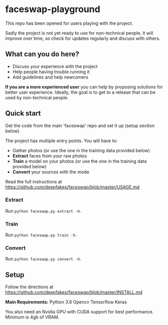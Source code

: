 # faceswap-playground

This repo has been opened for users playing with the project. 

Sadly the project is not yet ready to use for non-technical people, it will improve over time, so check for updates regularly and discuss with others. 

## What can you do here?
 - Discuss your experience with the project
 - Help people having trouble running it
 - Add guidelines and help newcomers

**If you are a more experienced user** you can help by proposing solutions for better user experience. Ideally, the goal is to get to a release that can be used by non-technical people.

## Quick start
Get the code from the main 'faceswap' repo and set it up (setup section below)

The project has multiple entry points. You will have to:
 - Gather photos (or use the one in the training data provided below)
 - **Extract** faces from your raw photos
 - **Train** a model on your photos (or use the one in the training data provided below)
 - **Convert** your sources with the mode
 
 Read the full instructions at https://github.com/deepfakes/faceswap/blob/master/USAGE.md

### Extract
Run `python faceswap.py extract -h`.

### Train
Run `python faceswap.py train -h`.

### Convert
Run `python faceswap.py convert -h`.

## Setup

Follow the directions at https://github.com/deepfakes/faceswap/blob/master/INSTALL.md

**Main Requirements:**
    Python 3.6
    Opencv
    Tensorflow
    Keras

You also need an Nvidia GPU with CUDA support for best performance.  Minimum is 4gb of VRAM.
